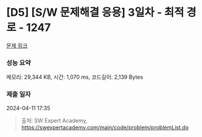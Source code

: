 # [D5] [S/W 문제해결 응용] 3일차 - 최적 경로 - 1247 

[문제 링크](https://swexpertacademy.com/main/code/problem/problemDetail.do?contestProbId=AV15OZ4qAPICFAYD) 

### 성능 요약

메모리: 29,344 KB, 시간: 1,070 ms, 코드길이: 2,139 Bytes

### 제출 일자

2024-04-11 17:35



> 출처: SW Expert Academy, https://swexpertacademy.com/main/code/problem/problemList.do